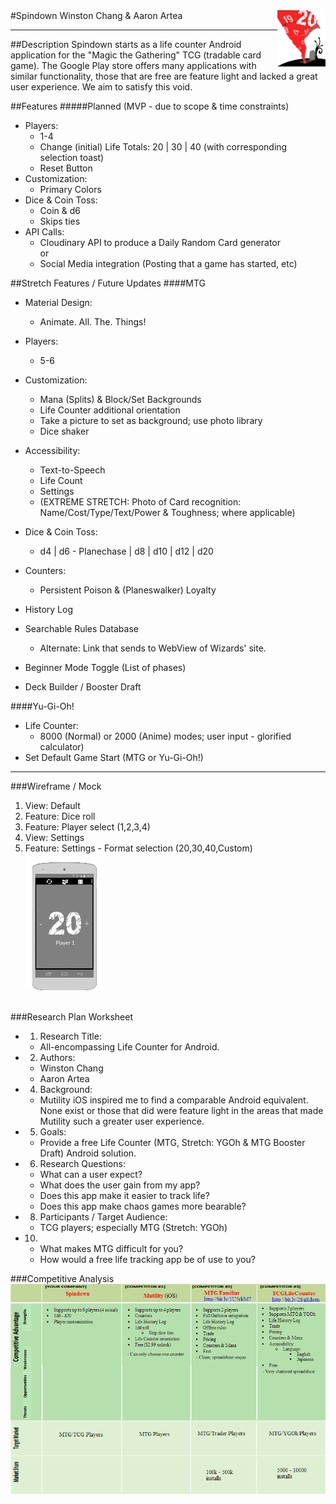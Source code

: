 <img align="right" alt="Spindown" title="" src="rm/spindown_117x100.png" height="90px">
#Spindown
Winston Chang & Aaron Artea

---
##Description
Spindown starts as a life counter Android application for the "Magic the Gathering" TCG (tradable card game).  The Google Play store offers many applications with similar functionality, those that are free are feature light and lacked a great user experience. We aim to satisfy this void. 


##Features
#####Planned (MVP - due to scope & time constraints)
- Players:
	- 1-4
	- Change (initial) Life Totals: 20 | 30 | 40 (with corresponding selection toast)
	- Reset Button
- Customization:
	- Primary Colors
- Dice & Coin Toss:
	- Coin & d6
	- Skips ties
- API Calls:
	- Cloudinary API to produce a Daily Random Card generator
	<br>or
	- Social Media integration (Posting that a game has started, etc)
	
	

##Stretch Features / Future Updates
####MTG
- Material Design:
	- Animate. All. The. Things!
- Players:
	- 5-6
- Customization:
	- Mana (Splits) & Block/Set Backgrounds
	- Life Counter additional orientation
	- Take a picture to set as background; use photo library
	- Dice shaker
- Accessibility:
	- Text-to-Speech 
	- Life Count 
	- Settings
	- (EXTREME STRETCH: Photo of Card recognition: Name/Cost/Type/Text/Power & Toughness; where applicable)

	
- Dice & Coin Toss: 
	- d4 | d6 - Planechase | d8 | d10 | d12 | d20
- Counters:
	- Persistent Poison & (Planeswalker) Loyalty
- History Log
- Searchable Rules Database
	- Alternate: Link that sends to WebView of Wizards' site.
- Beginner Mode Toggle (List of phases)
- Deck Builder / Booster Draft

####Yu-Gi-Oh!
- Life Counter: 
	- 8000 (Normal) or 2000 (Anime) modes; user input - glorified calculator)
- Set Default Game Start (MTG or Yu-Gi-Oh!)

---

###Wireframe / Mock
1. View: Default
1. Feature: Dice roll
2. Feature: Player select (1,2,3,4)
3. View: Settings
4. Feature: Settings - Format selection (20,30,40,Custom)
<br>![Wireframe](rm/spindown_mock.gif "Spindown Mock Animated")

<br>
###Research Plan Worksheet

- 1) Research Title:
	- All-encompassing Life Counter for Android.
- 2) Authors:
	- Winston Chang
	- Aaron Artea
- 4) Background:
	- Mutility iOS inspired me to find a comparable Android equivalent. None exist or those that did were feature light in the areas that made Mutility such a greater user experience.
- 5) Goals:
	- Provide a free Life Counter (MTG, Stretch: YGOh & MTG Booster Draft) Android solution.
- 6) Research Questions:
	- What can a user expect?
	- What does the user gain from my app?
	- Does this app make it easier to track life?
	- Does this app make chaos games more bearable?
- 8) Participants / Target Audience: 
	- TCG players; especially MTG (Stretch: YGOh)
- 10) 
	- What makes MTG difficult for you?
	- How would a free life tracking app be of use to you?

###Competitive Analysis
![Assessment](rm/competitiveAnalysis.png "Competitive Analysis")
